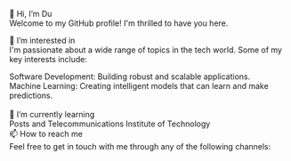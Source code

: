 👋 Hi, I’m Du<br>
Welcome to my GitHub profile! I'm thrilled to have you here.<br>

👀 I’m interested in<br>
I'm passionate about a wide range of topics in the tech world. Some of my key interests include:<br>

Software Development: Building robust and scalable applications.<br>
Machine Learning: Creating intelligent models that can learn and make predictions.<br>
<br>
🌱 I’m currently learning<br>
Posts and Telecommunications Institute of Technology<br>
📫 How to reach me<br>
Feel free to get in touch with me through any of the following channels:
<br>
<a href="https://github.com/Du380202"><img src="https://img.icons8.com/?size=48&id=AZOZNnY73haj&format=png&color=000000" alt=""></a>
<a href="https://facebook.com/Dutran.00"><img src="https://img.icons8.com/?size=48&id=uLWV5A9vXIPu&format=png&color=000000" alt=""></a>
<a href="https://linkedin.com/in/Dutran3802"><img src="https://img.icons8.com/?size=48&id=13930&format=png&color=000000" alt=""></a>
<a href="mailto:tranvandu3802@gmail.com"><img src="https://img.icons8.com/?size=48&id=xLIkjgcmFOsC&format=png&color=000000" alt=""></a>

<!---
Du380202/Du380202 is a ✨ special ✨ repository because its `README.md` (this file) appears on your GitHub profile.
You can click the Preview link to take a look at your changes.
--->
